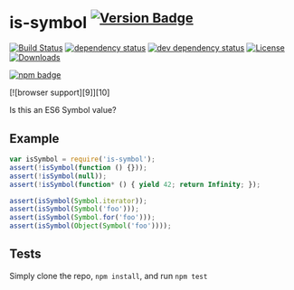 # is-symbol <sup>[![Version Badge][2]][1]</sup>

[![Build Status][3]][4]
[![dependency status][5]][6]
[![dev dependency status][7]][8]
[![License][license-image]][license-url]
[![Downloads][downloads-image]][downloads-url]

[![npm badge][11]][1]

[![browser support][9]][10]

Is this an ES6 Symbol value?

## Example

```js
var isSymbol = require('is-symbol');
assert(!isSymbol(function () {}));
assert(!isSymbol(null));
assert(!isSymbol(function* () { yield 42; return Infinity; });

assert(isSymbol(Symbol.iterator));
assert(isSymbol(Symbol('foo')));
assert(isSymbol(Symbol.for('foo')));
assert(isSymbol(Object(Symbol('foo'))));
```

## Tests

Simply clone the repo, `npm install`, and run `npm test`

[1]: https://npmjs.org/package/is-symbol

[2]: http://versionbadg.es/inspect-js/is-symbol.svg

[3]: https://travis-ci.org/inspect-js/is-symbol.svg

[4]: https://travis-ci.org/inspect-js/is-symbol

[5]: https://david-dm.org/inspect-js/is-symbol.svg

[6]: https://david-dm.org/inspect-js/is-symbol

[7]: https://david-dm.org/inspect-js/is-symbol/dev-status.svg

[8]: https://david-dm.org/inspect-js/is-symbol#info=devDependencies

[11]: https://nodei.co/npm/is-symbol.png?downloads=true&stars=true

[license-image]: http://img.shields.io/npm/l/is-symbol.svg

[license-url]: LICENSE

[downloads-image]: http://img.shields.io/npm/dm/is-symbol.svg

[downloads-url]: http://npm-stat.com/charts.html?package=is-symbol
